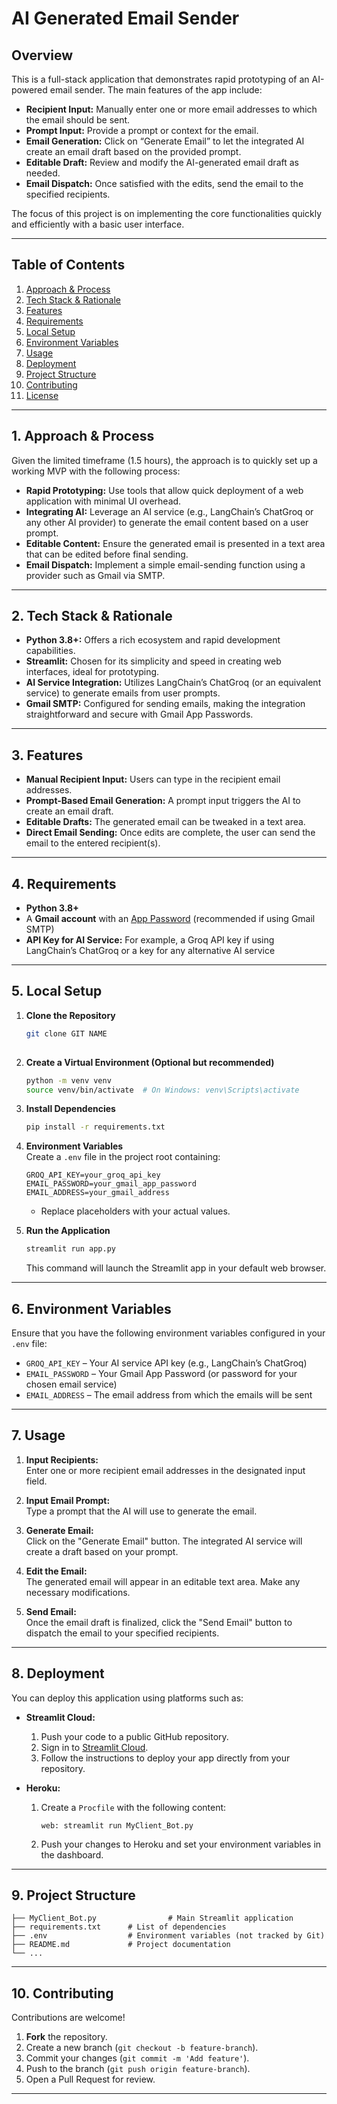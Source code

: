 
# AI Generated Email Sender



## Overview

This is a full-stack application that demonstrates rapid prototyping of an AI-powered email sender. The main features of the app include:

- **Recipient Input:** Manually enter one or more email addresses to which the email should be sent.  
- **Prompt Input:** Provide a prompt or context for the email.  
- **Email Generation:** Click on “Generate Email” to let the integrated AI create an email draft based on the provided prompt.  
- **Editable Draft:** Review and modify the AI-generated email draft as needed.  
- **Email Dispatch:** Once satisfied with the edits, send the email to the specified recipients.

The focus of this project is on implementing the core functionalities quickly and efficiently with a basic user interface.

---

## Table of Contents

1. [Approach & Process](#approach--process)
2. [Tech Stack & Rationale](#tech-stack--rationale)
3. [Features](#features)
4. [Requirements](#requirements)
5. [Local Setup](#local-setup)
6. [Environment Variables](#environment-variables)
7. [Usage](#usage)
8. [Deployment](#deployment)
9. [Project Structure](#project-structure)
10. [Contributing](#contributing)
11. [License](#license)

---

## 1. Approach & Process

Given the limited timeframe (1.5 hours), the approach is to quickly set up a working MVP with the following process:

- **Rapid Prototyping:** Use tools that allow quick deployment of a web application with minimal UI overhead.
- **Integrating AI:** Leverage an AI service (e.g., LangChain’s ChatGroq or any other AI provider) to generate the email content based on a user prompt.
- **Editable Content:** Ensure the generated email is presented in a text area that can be edited before final sending.
- **Email Dispatch:** Implement a simple email-sending function using a provider such as Gmail via SMTP.

---

## 2. Tech Stack & Rationale

- **Python 3.8+:** Offers a rich ecosystem and rapid development capabilities.
- **Streamlit:** Chosen for its simplicity and speed in creating web interfaces, ideal for prototyping.
- **AI Service Integration:** Utilizes LangChain’s ChatGroq (or an equivalent service) to generate emails from user prompts.
- **Gmail SMTP:** Configured for sending emails, making the integration straightforward and secure with Gmail App Passwords.

---

## 3. Features

- **Manual Recipient Input:** Users can type in the recipient email addresses.
- **Prompt-Based Email Generation:** A prompt input triggers the AI to create an email draft.
- **Editable Drafts:** The generated email can be tweaked in a text area.
- **Direct Email Sending:** Once edits are complete, the user can send the email to the entered recipient(s).

---

## 4. Requirements

- **Python 3.8+**
- A **Gmail account** with an [App Password](https://support.google.com/accounts/answer/185833?hl=en) (recommended if using Gmail SMTP)
- **API Key for AI Service:** For example, a Groq API key if using LangChain’s ChatGroq or a key for any alternative AI service

---

## 5. Local Setup

1. **Clone the Repository**  
   ```bash
   git clone GIT NAME
  
   ```

2. **Create a Virtual Environment (Optional but recommended)**  
   ```bash
   python -m venv venv
   source venv/bin/activate  # On Windows: venv\Scripts\activate
   ```

3. **Install Dependencies**  
   ```bash
   pip install -r requirements.txt
   ```

4. **Environment Variables**  
   Create a `.env` file in the project root containing:
   ```plaintext
   GROQ_API_KEY=your_groq_api_key
   EMAIL_PASSWORD=your_gmail_app_password
   EMAIL_ADDRESS=your_gmail_address
   ```
   - Replace placeholders with your actual values.

5. **Run the Application**  
   ```bash
   streamlit run app.py
   ```
   This command will launch the Streamlit app in your default web browser.

---

## 6. Environment Variables

Ensure that you have the following environment variables configured in your `.env` file:

- `GROQ_API_KEY` – Your AI service API key (e.g., LangChain’s ChatGroq)
- `EMAIL_PASSWORD` – Your Gmail App Password (or password for your chosen email service)
- `EMAIL_ADDRESS` – The email address from which the emails will be sent

---

## 7. Usage

1. **Input Recipients:**  
   Enter one or more recipient email addresses in the designated input field.

2. **Input Email Prompt:**  
   Type a prompt that the AI will use to generate the email.

3. **Generate Email:**  
   Click on the "Generate Email" button. The integrated AI service will create a draft based on your prompt.

4. **Edit the Email:**  
   The generated email will appear in an editable text area. Make any necessary modifications.

5. **Send Email:**  
   Once the email draft is finalized, click the "Send Email" button to dispatch the email to your specified recipients.

---

## 8. Deployment

You can deploy this application using platforms such as:

- **Streamlit Cloud:**  
  1. Push your code to a public GitHub repository.
  2. Sign in to [Streamlit Cloud](https://streamlit.io/cloud).
  3. Follow the instructions to deploy your app directly from your repository.

- **Heroku:**  
  1. Create a `Procfile` with the following content:
     ```plaintext
     web: streamlit run MyClient_Bot.py
     ```
  2. Push your changes to Heroku and set your environment variables in the dashboard.

---

## 9. Project Structure

```
├── MyClient_Bot.py                # Main Streamlit application
├── requirements.txt      # List of dependencies
├── .env                  # Environment variables (not tracked by Git)
├── README.md             # Project documentation
└── ...
```

---

## 10. Contributing

Contributions are welcome!

1. **Fork** the repository.
2. Create a new branch (`git checkout -b feature-branch`).
3. Commit your changes (`git commit -m 'Add feature'`).
4. Push to the branch (`git push origin feature-branch`).
5. Open a Pull Request for review.




---

